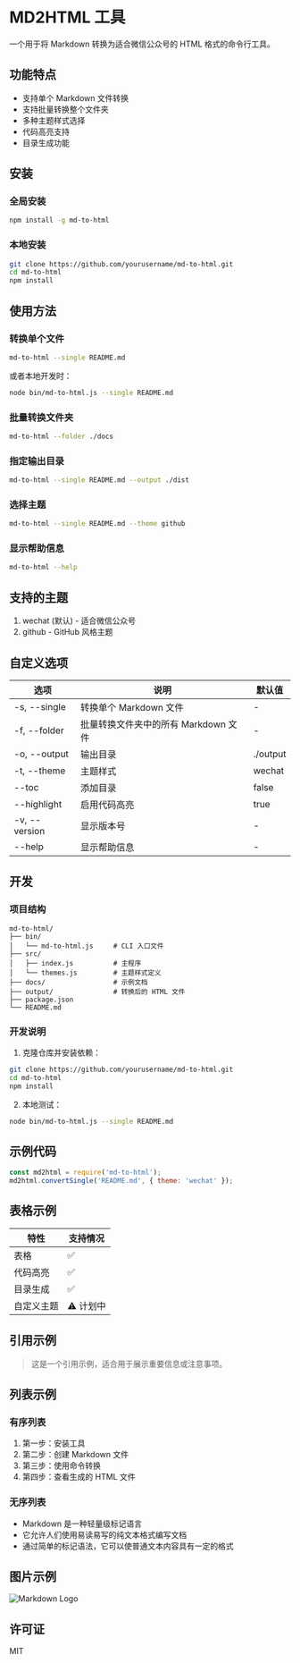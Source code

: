 # MD2HTML 工具

一个用于将 Markdown 转换为适合微信公众号的 HTML 格式的命令行工具。

## 功能特点

- 支持单个 Markdown 文件转换
- 支持批量转换整个文件夹
- 多种主题样式选择
- 代码高亮支持
- 目录生成功能

## 安装

### 全局安装

```bash
npm install -g md-to-html
```

### 本地安装

```bash
git clone https://github.com/yourusername/md-to-html.git
cd md-to-html
npm install
```

## 使用方法

### 转换单个文件

```bash
md-to-html --single README.md
```

或者本地开发时：

```bash
node bin/md-to-html.js --single README.md
```

### 批量转换文件夹

```bash
md-to-html --folder ./docs
```

### 指定输出目录

```bash
md-to-html --single README.md --output ./dist
```

### 选择主题

```bash
md-to-html --single README.md --theme github
```

### 显示帮助信息

```bash
md-to-html --help
```

## 支持的主题

1. wechat (默认) - 适合微信公众号
2. github - GitHub 风格主题

## 自定义选项

| 选项 | 说明 | 默认值 |
| ---- | ---- | ------ |
| -s, --single | 转换单个 Markdown 文件 | - |
| -f, --folder | 批量转换文件夹中的所有 Markdown 文件 | - |
| -o, --output | 输出目录 | ./output |
| -t, --theme | 主题样式 | wechat |
| --toc | 添加目录 | false |
| --highlight | 启用代码高亮 | true |
| -v, --version | 显示版本号 | - |
| --help | 显示帮助信息 | - |

## 开发

### 项目结构

```
md-to-html/
├── bin/
│   └── md-to-html.js     # CLI 入口文件
├── src/
│   ├── index.js          # 主程序
│   └── themes.js         # 主题样式定义
├── docs/                 # 示例文档
├── output/               # 转换后的 HTML 文件
├── package.json
└── README.md
```

### 开发说明

1. 克隆仓库并安装依赖：

```bash
git clone https://github.com/yourusername/md-to-html.git
cd md-to-html
npm install
```

2. 本地测试：

```bash
node bin/md-to-html.js --single README.md
```

## 示例代码

```javascript
const md2html = require('md-to-html');
md2html.convertSingle('README.md', { theme: 'wechat' });
```

## 表格示例

| 特性 | 支持情况 |
| ---- | -------- |
| 表格 | ✅ |
| 代码高亮 | ✅ |
| 目录生成 | ✅ |
| 自定义主题 | ⚠️ 计划中 |

## 引用示例

> 这是一个引用示例，适合用于展示重要信息或注意事项。

## 列表示例

### 有序列表

1. 第一步：安装工具
2. 第二步：创建 Markdown 文件
3. 第三步：使用命令转换
4. 第四步：查看生成的 HTML 文件

### 无序列表

- Markdown 是一种轻量级标记语言
- 它允许人们使用易读易写的纯文本格式编写文档
- 通过简单的标记语法，它可以使普通文本内容具有一定的格式

## 图片示例

![Markdown Logo](https://markdown-here.com/img/icon256.png)

## 许可证

MIT 